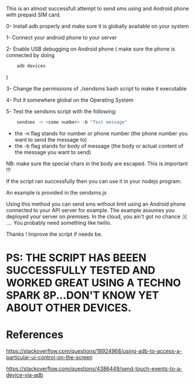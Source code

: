 This is an almost successfull attempt to send sms using and Android phone with prepaid SIM card.

0- Install adb properly and make sure it is globally available on your system

1- Connect your android phone to your server

2- Enable USB debugging on Android phone 
(
make sure the phone is connected by doing 
```bash 
    adb devices
```
)

3- Change the permissions of ./sendsms bash script to make it executable

4- Put it somewhere global on the Operating System

5- Test the sendsms script with the following: 
```bash 
    sendsms -n <some number> -b "Test message"
```
 - the -n flag stands for number or phone number (the phone number you want to send the message to)
 - the -b flag stands for body of message (the body or actual content of the message you want to send)

NB: make sure the special chars in the body are escaped. This is important !!!

If the script ran successfully then you can use it in your nodejs program.

An example is provided in the sendsms.js

Using this method you can send sms without limit using an Android phone connected to your API server for example. The example assumes you deployed your server on premises. In the cloud, you ain't got no chance :)( .... You probably need something like twilio. 

Thanks ! Improve the script if needs be.

# PS: THE SCRIPT HAS BEEEN SUCCESSFULLY TESTED AND WORKED GREAT USING A TECHNO SPARK 8P...DON'T KNOW YET ABOUT OTHER DEVICES. 

# References

https://stackoverflow.com/questions/18924968/using-adb-to-access-a-particular-ui-control-on-the-screen

https://stackoverflow.com/questions/4386449/send-touch-events-to-a-device-via-adb


